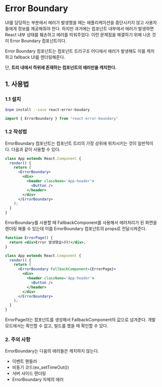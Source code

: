 # Error Boundary

UI를 담당하는 부분에서 에러가 발생했을 때는 애플리케이션을 중단시키지 않고 사용자들에게 정보를 제공해줘야 한다. 하지만 과거에는 컴포넌트 내부에서 에러가 발생하면 React 내부 상태를 훼손하고 에러를 띄워주었다. 이런 문제점을 해결하기 위해 나온 것이 Error Boundary 컴포넌트이다.

Error Boundary 컴포넌트는 컴포넌트 트리구조 어디에서 에러가 발생해도 이를 캐치하고 fallback UI를 렌더링해준다.

단, **트리 내에서 하위에 존재하는 컴포넌트의 에러만을 캐치한다.** 



## 1. 사용법

### 1.1 설치

```bash
$npm install --save react-error-boudary
```

```jsx
import { ErrorBoundary } from "react-error-boundary"
```



### 1.2 작성법

ErrorBoundary 컴포넌트는 컴포넌트 트리의 가장 상위에 위치시키는 것이 일반적이다. 다음과 같이 사용할 수 있다.

```jsx
class App extends React.Component {
  render() {
    return (
      <ErrorBoundary>
        <div>
          <header className='App-header'>
            <Button />
          </header>
        </div>
      </ErrorBoundary>
    );
  }
}
```

ErrorBoundary를 사용할 때 FallbackComponent를 사용해서 에러처리가 된 화면을 렌더링 해줄 수 있는데 이를 ErrorBoundary 컴포넌트의 props로 전달시켜준다.

```jsx
function ErrorPage() {
  return <div>Error 발생했습니다!</div>;
}

class App extends React.Component {
  render() {
    return (
      <ErrorBoundary FallbackComponent={ErrorPage}>
        <div>
          <header className='App-header'>
            <Button />
          </header>
        </div>
      </ErrorBoundary>
    );
  }
}
```

ErrorPage라는 컴포넌트를 생성해서 FallbackComponent의 값으로 넘겨준다. 개발 모드에서는 확인할 수 없고, 빌드를 했을 때 확인할 수 있다.



### 2. 주의 사항

ErrorBoundary는 다음의 에러들은 캐치하지 않는다.

- 이벤트 핸들러
- 비동기 코드(ex_setTimeOut())
- 서버 사이드 렌더링
- ErrorBoundary 자체의 에러



